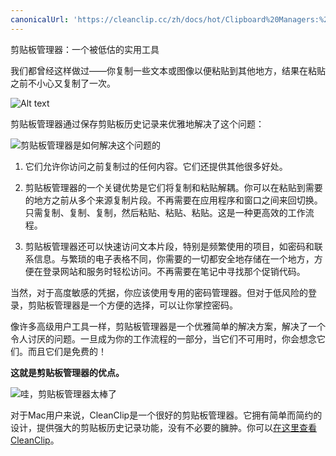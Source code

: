 ```yaml
---
canonicalUrl: 'https://cleanclip.cc/zh/docs/hot/Clipboard%20Managers:%20An%20Underrated%20Utility'
---
```

剪贴板管理器：一个被低估的实用工具

我们都曾经这样做过——你复制一些文本或图像以便粘贴到其他地方，结果在粘贴之前不小心又复制了一次。

![Alt text](https://media.giphy.com/media/NpL4D3Oc2bJUMAXF9P/giphy.gif)

剪贴板管理器通过保存剪贴板历史记录来优雅地解决了这个问题：

![剪贴板管理器是如何解决这个问题的](https://media.giphy.com/media/aiHezEAxtJjI5VZdLH/giphy.gif)

1. 它们允许你访问之前复制过的任何内容。它们还提供其他很多好处。

2. 剪贴板管理器的一个关键优势是它们将复制和粘贴解耦。你可以在粘贴到需要的地方之前从多个来源复制片段。不再需要在应用程序和窗口之间来回切换。只需复制、复制、复制，然后粘贴、粘贴、粘贴。这是一种更高效的工作流程。

3. 剪贴板管理器还可以快速访问文本片段，特别是频繁使用的项目，如密码和联系信息。与繁琐的电子表格不同，你需要的一切都安全地存储在一个地方，方便在登录网站和服务时轻松访问。不再需要在笔记中寻找那个促销代码。

当然，对于高度敏感的凭据，你应该使用专用的密码管理器。但对于低风险的登录，剪贴板管理器是一个方便的选择，可以让你掌控密码。

像许多高级用户工具一样，剪贴板管理器是一个优雅简单的解决方案，解决了一个令人讨厌的问题。一旦成为你的工作流程的一部分，当它们不可用时，你会想念它们。而且它们是免费的！

**这就是剪贴板管理器的优点。**

![哇，剪贴板管理器太棒了](https://media.giphy.com/media/rVVFWyTINqG7C/giphy.gif)

对于Mac用户来说，CleanClip是一个很好的剪贴板管理器。它拥有简单而简约的设计，提供强大的剪贴板历史记录功能，没有不必要的臃肿。你可以[在这里查看CleanClip](https://cleanclip.cc/)。